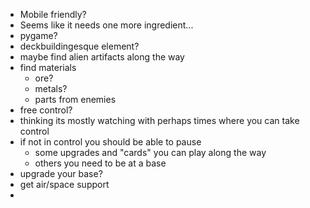 - Mobile friendly?
- Seems like it needs one more ingredient...
- pygame?
- deckbuildingesque element?
- maybe find alien artifacts along the way
- find materials
	- ore?
	- metals?
	- parts from enemies
- free control?
- thinking its mostly watching with perhaps times where you can take control
- if not in control you should be able to pause
	- some upgrades and "cards" you can play along the way
	- others you need to be at a base
- upgrade your base?
- get air/space support
-